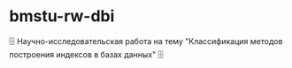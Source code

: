 # bmstu-rw-dbi
🗄 Научно-исследовательская работа на тему "Классификация методов построения индексов в базах данных" 🗄
